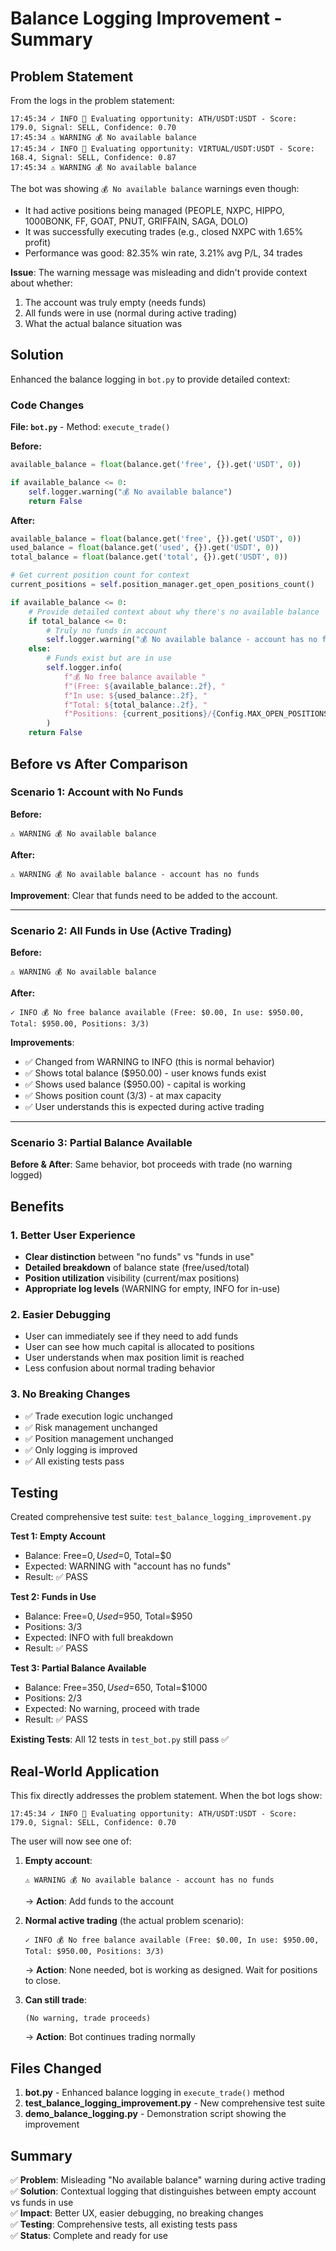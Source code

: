 # Balance Logging Improvement - Summary

## Problem Statement

From the logs in the problem statement:
```
17:45:34 ✓ INFO 🔎 Evaluating opportunity: ATH/USDT:USDT - Score: 179.0, Signal: SELL, Confidence: 0.70
17:45:34 ⚠️ WARNING 💰 No available balance
17:45:34 ✓ INFO 🔎 Evaluating opportunity: VIRTUAL/USDT:USDT - Score: 168.4, Signal: SELL, Confidence: 0.87
17:45:34 ⚠️ WARNING 💰 No available balance
```

The bot was showing `💰 No available balance` warnings even though:
- It had active positions being managed (PEOPLE, NXPC, HIPPO, 1000BONK, FF, GOAT, PNUT, GRIFFAIN, SAGA, DOLO)
- It was successfully executing trades (e.g., closed NXPC with 1.65% profit)
- Performance was good: 82.35% win rate, 3.21% avg P/L, 34 trades

**Issue**: The warning message was misleading and didn't provide context about whether:
1. The account was truly empty (needs funds)
2. All funds were in use (normal during active trading)
3. What the actual balance situation was

## Solution

Enhanced the balance logging in `bot.py` to provide detailed context:

### Code Changes

**File: `bot.py`** - Method: `execute_trade()`

**Before:**
```python
available_balance = float(balance.get('free', {}).get('USDT', 0))

if available_balance <= 0:
    self.logger.warning("💰 No available balance")
    return False
```

**After:**
```python
available_balance = float(balance.get('free', {}).get('USDT', 0))
used_balance = float(balance.get('used', {}).get('USDT', 0))
total_balance = float(balance.get('total', {}).get('USDT', 0))

# Get current position count for context
current_positions = self.position_manager.get_open_positions_count()

if available_balance <= 0:
    # Provide detailed context about why there's no available balance
    if total_balance <= 0:
        # Truly no funds in account
        self.logger.warning("💰 No available balance - account has no funds")
    else:
        # Funds exist but are in use
        self.logger.info(
            f"💰 No free balance available "
            f"(Free: ${available_balance:.2f}, "
            f"In use: ${used_balance:.2f}, "
            f"Total: ${total_balance:.2f}, "
            f"Positions: {current_positions}/{Config.MAX_OPEN_POSITIONS})"
        )
    return False
```

## Before vs After Comparison

### Scenario 1: Account with No Funds
**Before:**
```
⚠️ WARNING 💰 No available balance
```

**After:**
```
⚠️ WARNING 💰 No available balance - account has no funds
```

**Improvement**: Clear that funds need to be added to the account.

---

### Scenario 2: All Funds in Use (Active Trading)
**Before:**
```
⚠️ WARNING 💰 No available balance
```

**After:**
```
✓ INFO 💰 No free balance available (Free: $0.00, In use: $950.00, Total: $950.00, Positions: 3/3)
```

**Improvements**:
- ✅ Changed from WARNING to INFO (this is normal behavior)
- ✅ Shows total balance ($950.00) - user knows funds exist
- ✅ Shows used balance ($950.00) - capital is working
- ✅ Shows position count (3/3) - at max capacity
- ✅ User understands this is expected during active trading

---

### Scenario 3: Partial Balance Available
**Before & After**: Same behavior, bot proceeds with trade (no warning logged)

## Benefits

### 1. Better User Experience
- **Clear distinction** between "no funds" vs "funds in use"
- **Detailed breakdown** of balance state (free/used/total)
- **Position utilization** visibility (current/max positions)
- **Appropriate log levels** (WARNING for empty, INFO for in-use)

### 2. Easier Debugging
- User can immediately see if they need to add funds
- User can see how much capital is allocated to positions
- User understands when max position limit is reached
- Less confusion about normal trading behavior

### 3. No Breaking Changes
- ✅ Trade execution logic unchanged
- ✅ Risk management unchanged
- ✅ Position management unchanged
- ✅ Only logging is improved
- ✅ All existing tests pass

## Testing

Created comprehensive test suite: `test_balance_logging_improvement.py`

**Test 1: Empty Account**
- Balance: Free=$0, Used=$0, Total=$0
- Expected: WARNING with "account has no funds"
- Result: ✅ PASS

**Test 2: Funds in Use**
- Balance: Free=$0, Used=$950, Total=$950
- Positions: 3/3
- Expected: INFO with full breakdown
- Result: ✅ PASS

**Test 3: Partial Balance Available**
- Balance: Free=$350, Used=$650, Total=$1000
- Positions: 2/3
- Expected: No warning, proceed with trade
- Result: ✅ PASS

**Existing Tests**: All 12 tests in `test_bot.py` still pass ✅

## Real-World Application

This fix directly addresses the problem statement. When the bot logs show:

```
17:45:34 ✓ INFO 🔎 Evaluating opportunity: ATH/USDT:USDT - Score: 179.0, Signal: SELL, Confidence: 0.70
```

The user will now see one of:

1. **Empty account**:
   ```
   ⚠️ WARNING 💰 No available balance - account has no funds
   ```
   → **Action**: Add funds to the account

2. **Normal active trading** (the actual problem scenario):
   ```
   ✓ INFO 💰 No free balance available (Free: $0.00, In use: $950.00, Total: $950.00, Positions: 3/3)
   ```
   → **Action**: None needed, bot is working as designed. Wait for positions to close.

3. **Can still trade**:
   ```
   (No warning, trade proceeds)
   ```
   → **Action**: Bot continues trading normally

## Files Changed

1. **bot.py** - Enhanced balance logging in `execute_trade()` method
2. **test_balance_logging_improvement.py** - New comprehensive test suite
3. **demo_balance_logging.py** - Demonstration script showing the improvement

## Summary

✅ **Problem**: Misleading "No available balance" warning during active trading  
✅ **Solution**: Contextual logging that distinguishes between empty account vs funds in use  
✅ **Impact**: Better UX, easier debugging, no breaking changes  
✅ **Testing**: Comprehensive tests, all existing tests pass  
✅ **Status**: Complete and ready for use
